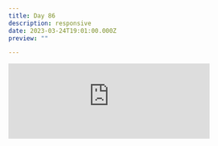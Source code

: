 ```yaml
---
title: Day 86
description: responsive
date: 2023-03-24T19:01:00.000Z
preview: ""

---
```

<iframe src="https://mastodontech.de/@larnius/110080273613315237/embed" class="mastodon-embed" style="max-width: 100%; border: 0" width="400" allowfullscreen="allowfullscreen"></iframe><script src="https://mastodontech.de/embed.js" async="async"></script>